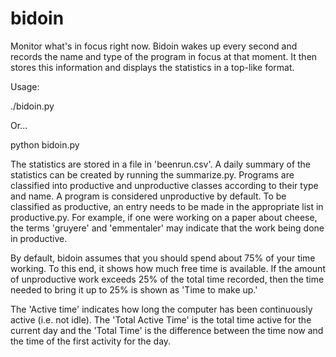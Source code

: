 bidoin
======

Monitor what's in focus right now. Bidoin wakes up every second and records the name and type of the program in focus at that moment. It then stores this information and displays the statistics in a top-like format.

Usage:

./bidoin.py

Or...

python bidoin.py

The statistics are stored in a file in 'beenrun.csv'. A daily summary of the statistics can be created by running the summarize.py. Programs are classified into productive and unproductive classes according to their type and name. A program is considered unproductive by default. To be classified as productive, an entry needs to be made in the appropriate list in productive.py. For example, if one were working on a paper about cheese, the terms 'gruyere' and 'emmentaler' may indicate that the work being done in productive.

By default, bidoin assumes that you should spend about 75% of your time working. To this end, it shows how much free time is available. If the amount of unproductive work exceeds 25% of the total time recorded, then the time needed to bring it up to 25% is shown as 'Time to make up.'

The 'Active time' indicates how long the computer has been continuously active (i.e. not idle). The 'Total Active Time' is the total time active for the current day and the 'Total Time' is the difference between the time now and the time of the first activity for the day.

